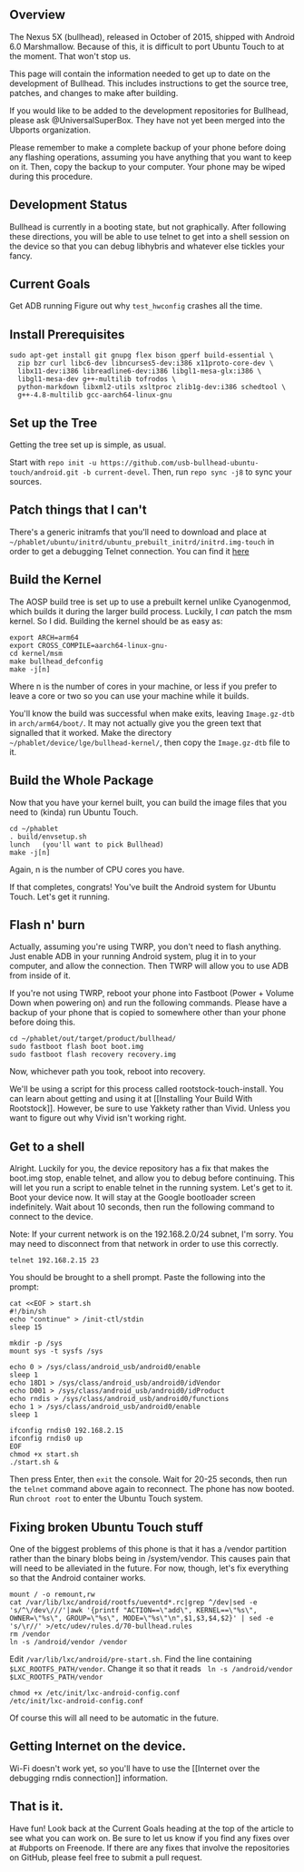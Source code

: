 ## Overview

The Nexus 5X (bullhead), released in October of 2015, shipped with Android 6.0 Marshmallow. Because of this, it is difficult to port Ubuntu Touch to at the moment. That won't stop us.

This page will contain the information needed to get up to date on the development of Bullhead. This includes instructions to get the source tree, patches, and changes to make after building.

If you would like to be added to the development repositories for Bullhead, please ask @UniversalSuperBox. They have not yet been merged into the Ubports organization.

Please remember to make a complete backup of your phone before doing any flashing operations, assuming you have anything that you want to keep on it. Then, copy the backup to your computer. Your phone may be wiped during this procedure.

## Development Status

Bullhead is currently in a booting state, but not graphically. After following these directions, you will be able to use telnet to get into a shell session on the device so that you can debug libhybris and whatever else tickles your fancy.

## Current Goals

Get ADB running
Figure out why `test_hwconfig` crashes all the time.

## Install Prerequisites

```
sudo apt-get install git gnupg flex bison gperf build-essential \
  zip bzr curl libc6-dev libncurses5-dev:i386 x11proto-core-dev \
  libx11-dev:i386 libreadline6-dev:i386 libgl1-mesa-glx:i386 \
  libgl1-mesa-dev g++-multilib tofrodos \
  python-markdown libxml2-utils xsltproc zlib1g-dev:i386 schedtool \
  g++-4.8-multilib gcc-aarch64-linux-gnu
```

## Set up the Tree

Getting the tree set up is simple, as usual. 

Start with `repo init -u https://github.com/usb-bullhead-ubuntu-touch/android.git -b current-devel`. Then, run `repo sync -j8` to sync your sources.


## Patch things that I can't

There's a generic initramfs that you'll need to download and place at `~/phablet/ubuntu/initrd/ubuntu_prebuilt_initrd/initrd.img-touch` in order to get a debugging Telnet connection. You can find it [here](https://drive.google.com/open?id=0B9Ee5skiHSnncUJBZERSS3IyWlE)

## Build the Kernel

The AOSP build tree is set up to use a prebuilt kernel unlike Cyanogenmod, which builds it during the larger build process. Luckily, I *can* patch the msm kernel. So I did. Building the kernel should be as easy as: 

```
export ARCH=arm64
export CROSS_COMPILE=aarch64-linux-gnu-
cd kernel/msm
make bullhead_defconfig
make -j[n]
```

Where n is the number of cores in your machine, or less if you prefer to leave a core or two so you can use your machine while it builds.

You'll know the build was successful when make exits, leaving `Image.gz-dtb` in `arch/arm64/boot/`. It may not actually give you the green text that signalled that it worked.
Make the directory `~/phablet/device/lge/bullhead-kernel/`, then copy the `Image.gz-dtb` file to it.

## Build the Whole Package

Now that you have your kernel built, you can build the image files that you need to (kinda) run Ubuntu Touch.

```
cd ~/phablet
. build/envsetup.sh
lunch   (you'll want to pick Bullhead)
make -j[n]
```
Again, n is the number of CPU cores you have. 

If that completes, congrats! You've built the Android system for Ubuntu Touch. Let's get it running.

## Flash n' burn

Actually, assuming you're using TWRP, you don't need to flash anything. Just enable ADB in your running Android system, plug it in to your computer, and allow the connection. Then TWRP will allow you to use ADB from inside of it.

If you're not using TWRP, reboot your phone into Fastboot (Power + Volume Down when powering on) and run the following commands. Please have a backup of your phone that is copied to somewhere other than your phone before doing this.

```
cd ~/phablet/out/target/product/bullhead/
sudo fastboot flash boot boot.img
sudo fastboot flash recovery recovery.img
```

Now, whichever path you took, reboot into recovery.

We'll be using a script for this process called rootstock-touch-install. You can learn about getting and using it at [[Installing Your Build With Rootstock]]. However, be sure to use Yakkety rather than Vivid. Unless you want to figure out why Vivid isn't working right.

## Get to a shell

Alright. Luckily for you, the device repository has a fix that makes the boot.img stop, enable telnet, and allow you to debug before continuing. This will let you run a script to enable telnet in the running system. Let's get to it. Boot your device now. It will stay at the Google bootloader screen indefinitely. Wait about 10 seconds, then run the following command to connect to the device.

Note: If your current network is on the 192.168.2.0/24 subnet, I'm sorry. You may need to disconnect from that network in order to use this correctly.

`telnet 192.168.2.15 23`

You should be brought to a shell prompt. Paste the following into the prompt:

```
cat <<EOF > start.sh
#!/bin/sh
echo "continue" > /init-ctl/stdin
sleep 15

mkdir -p /sys
mount sys -t sysfs /sys

echo 0 > /sys/class/android_usb/android0/enable
sleep 1
echo 18D1 > /sys/class/android_usb/android0/idVendor
echo D001 > /sys/class/android_usb/android0/idProduct
echo rndis > /sys/class/android_usb/android0/functions
echo 1 > /sys/class/android_usb/android0/enable
sleep 1

ifconfig rndis0 192.168.2.15
ifconfig rndis0 up
EOF
chmod +x start.sh
./start.sh &
```

Then press Enter, then `exit` the console. Wait for 20-25 seconds, then run the `telnet` command above again to reconnect. The phone has now booted. Run `chroot root` to enter the Ubuntu Touch system.

## Fixing broken Ubuntu Touch stuff

One of the biggest problems of this phone is that it has a /vendor partition rather than the binary blobs being in /system/vendor. This causes pain that will need to be alleviated in the future. For now, though, let's fix everything so that the Android container works.

```
mount / -o remount,rw
cat /var/lib/lxc/android/rootfs/ueventd*.rc|grep ^/dev|sed -e 's/^\/dev\///'|awk '{printf "ACTION==\"add\", KERNEL==\"%s\", OWNER=\"%s\", GROUP=\"%s\", MODE=\"%s\"\n",$1,$3,$4,$2}' | sed -e 's/\r//' >/etc/udev/rules.d/70-bullhead.rules
rm /vendor
ln -s /android/vendor /vendor
```

Edit `/var/lib/lxc/android/pre-start.sh`. Find the line containing ` $LXC_ROOTFS_PATH/vendor`. Change it so that it reads 
`
ln -s /android/vendor $LXC_ROOTFS_PATH/vendor`

```
chmod +x /etc/init/lxc-android-config.conf
/etc/init/lxc-android-config.conf
```

Of course this will all need to be automatic in the future.

## Getting Internet on the device.

Wi-Fi doesn't work yet, so you'll have to use the [[Internet over the debugging rndis connection]] information.


## That is it.

Have fun! Look back at the Current Goals heading at the top of the article to see what you can work on. Be sure to let us know if you find any fixes over at #ubports on Freenode. If there are any fixes that involve the repositories on GitHub, please feel free to submit a pull request.